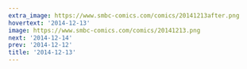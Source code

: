 ```yaml
---
extra_image: https://www.smbc-comics.com/comics/20141213after.png
hovertext: '2014-12-13'
image: https://www.smbc-comics.com/comics/20141213.png
next: '2014-12-14'
prev: '2014-12-12'
title: '2014-12-13'
---
```

